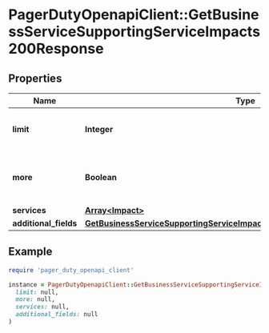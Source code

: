 # PagerDutyOpenapiClient::GetBusinessServiceSupportingServiceImpacts200Response

## Properties

| Name | Type | Description | Notes |
| ---- | ---- | ----------- | ----- |
| **limit** | **Integer** | Echoes limit pagination property. | [optional][readonly] |
| **more** | **Boolean** | Indicates if there are additional records to return | [optional][readonly] |
| **services** | [**Array&lt;Impact&gt;**](Impact.md) |  | [optional] |
| **additional_fields** | [**GetBusinessServiceSupportingServiceImpacts200ResponseAllOfAdditionalFields**](GetBusinessServiceSupportingServiceImpacts200ResponseAllOfAdditionalFields.md) |  | [optional] |

## Example

```ruby
require 'pager_duty_openapi_client'

instance = PagerDutyOpenapiClient::GetBusinessServiceSupportingServiceImpacts200Response.new(
  limit: null,
  more: null,
  services: null,
  additional_fields: null
)
```


